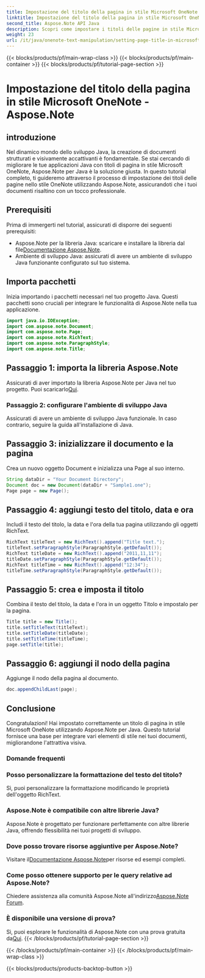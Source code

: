 ```yaml
---
title: Impostazione del titolo della pagina in stile Microsoft OneNote - Aspose.Note
linktitle: Impostazione del titolo della pagina in stile Microsoft OneNote - Aspose.Note
second_title: Aspose.Note API Java
description: Scopri come impostare i titoli delle pagine in stile Microsoft OneNote utilizzando Aspose.Note per Java. Migliora i tuoi documenti Java con una formattazione professionale.
weight: 23
url: /it/java/onenote-text-manipulation/setting-page-title-in-microsoft-onenote-style/
---
```


{{< blocks/products/pf/main-wrap-class >}}
{{< blocks/products/pf/main-container >}}
{{< blocks/products/pf/tutorial-page-section >}}

# Impostazione del titolo della pagina in stile Microsoft OneNote - Aspose.Note

## introduzione
Nel dinamico mondo dello sviluppo Java, la creazione di documenti strutturati e visivamente accattivanti è fondamentale. Se stai cercando di migliorare le tue applicazioni Java con titoli di pagina in stile Microsoft OneNote, Aspose.Note per Java è la soluzione giusta. In questo tutorial completo, ti guideremo attraverso il processo di impostazione dei titoli delle pagine nello stile OneNote utilizzando Aspose.Note, assicurandoti che i tuoi documenti risaltino con un tocco professionale.
## Prerequisiti
Prima di immergerti nel tutorial, assicurati di disporre dei seguenti prerequisiti:
-  Aspose.Note per la libreria Java: scaricare e installare la libreria dal file[Documentazione Aspose.Note](https://reference.aspose.com/note/java/).
- Ambiente di sviluppo Java: assicurati di avere un ambiente di sviluppo Java funzionante configurato sul tuo sistema.
## Importa pacchetti
Inizia importando i pacchetti necessari nel tuo progetto Java. Questi pacchetti sono cruciali per integrare le funzionalità di Aspose.Note nella tua applicazione.
```java
import java.io.IOException;
import com.aspose.note.Document;
import com.aspose.note.Page;
import com.aspose.note.RichText;
import com.aspose.note.ParagraphStyle;
import com.aspose.note.Title;
```
## Passaggio 1: importa la libreria Aspose.Note
 Assicurati di aver importato la libreria Aspose.Note per Java nel tuo progetto. Puoi scaricarlo[Qui](https://releases.aspose.com/note/java/).
### Passaggio 2: configurare l'ambiente di sviluppo Java
Assicurati di avere un ambiente di sviluppo Java funzionale. In caso contrario, seguire la guida all'installazione di Java.
## Passaggio 3: inizializzare il documento e la pagina
Crea un nuovo oggetto Document e inizializza una Page al suo interno.
```java
String dataDir = "Your Document Directory";
Document doc = new Document(dataDir + "Sample1.one");
Page page = new Page();
```
## Passaggio 4: aggiungi testo del titolo, data e ora
Includi il testo del titolo, la data e l'ora della tua pagina utilizzando gli oggetti RichText.
```java
RichText titleText = new RichText().append("Title text.");
titleText.setParagraphStyle(ParagraphStyle.getDefault());
RichText titleDate = new RichText().append("2011,11,11");
titleDate.setParagraphStyle(ParagraphStyle.getDefault());
RichText titleTime = new RichText().append("12:34");
titleTime.setParagraphStyle(ParagraphStyle.getDefault());
```
## Passaggio 5: crea e imposta il titolo
Combina il testo del titolo, la data e l'ora in un oggetto Titolo e impostalo per la pagina.
```java
Title title = new Title();
title.setTitleText(titleText);
title.setTitleDate(titleDate);
title.setTitleTime(titleTime);
page.setTitle(title);
```
## Passaggio 6: aggiungi il nodo della pagina
Aggiunge il nodo della pagina al documento.
```java
doc.appendChildLast(page);
```

## Conclusione
Congratulazioni! Hai impostato correttamente un titolo di pagina in stile Microsoft OneNote utilizzando Aspose.Note per Java. Questo tutorial fornisce una base per integrare vari elementi di stile nei tuoi documenti, migliorandone l'attrattiva visiva.
### Domande frequenti
### Posso personalizzare la formattazione del testo del titolo?
Sì, puoi personalizzare la formattazione modificando le proprietà dell'oggetto RichText.
### Aspose.Note è compatibile con altre librerie Java?
Aspose.Note è progettato per funzionare perfettamente con altre librerie Java, offrendo flessibilità nei tuoi progetti di sviluppo.
### Dove posso trovare risorse aggiuntive per Aspose.Note?
 Visitare il[Documentazione Aspose.Note](https://reference.aspose.com/note/java/)per risorse ed esempi completi.
### Come posso ottenere supporto per le query relative ad Aspose.Note?
 Chiedere assistenza alla comunità Aspose.Note all'indirizzo[Aspose.Note Forum](https://forum.aspose.com/c/note/28).
### È disponibile una versione di prova?
 Sì, puoi esplorare le funzionalità di Aspose.Note con una prova gratuita da[Qui](https://releases.aspose.com/).
{{< /blocks/products/pf/tutorial-page-section >}}

{{< /blocks/products/pf/main-container >}}
{{< /blocks/products/pf/main-wrap-class >}}

{{< blocks/products/products-backtop-button >}}
